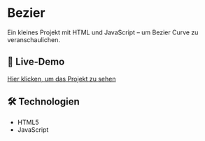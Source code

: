 # Bezier

Ein kleines Projekt mit HTML und JavaScript – um Bezier Curve zu veranschaulichen.

## 🔗 Live-Demo  
[Hier klicken, um das Projekt zu sehen](https://derlangsamealex.github.io/Bezier/Bezier.html)

## 🛠️ Technologien  
- HTML5  
- JavaScript
